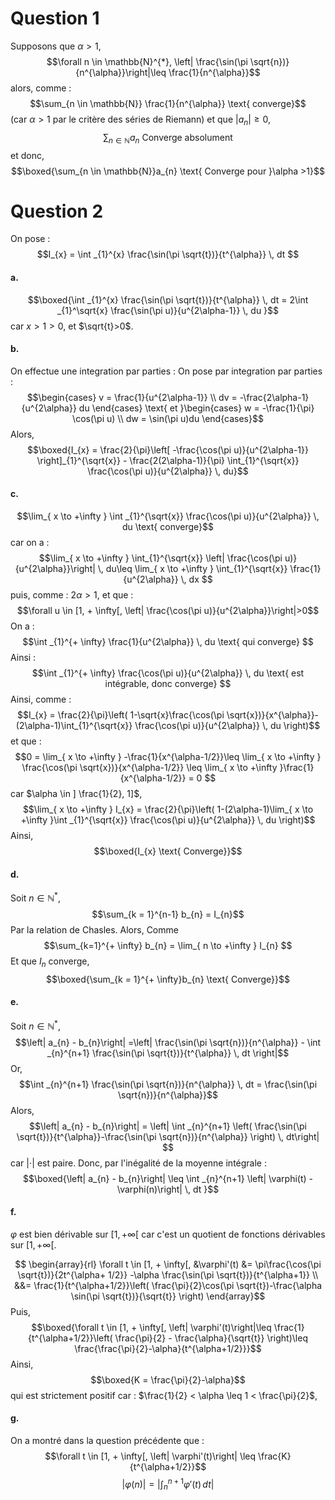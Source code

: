 # Question 1
Supposons que $\alpha >1$, 
$$\forall n \in \mathbb{N}^{*}, \left| \frac{\sin(\pi \sqrt{n})}{n^{\alpha}}\right|\leq \frac{1}{n^{\alpha}}$$
alors, comme : 
$$\sum_{n \in \mathbb{N}} \frac{1}{n^{\alpha}} \text{ converge}$$
(car $\alpha >1$ par le critère des séries de Riemann)
et que $\left| a_{n}\right|\geq 0$, 
$$\sum_{n \in \mathbb{N}} a_{n} \text{ Converge absolument}$$
et donc, 
$$\boxed{\sum_{n \in \mathbb{N}}a_{n} \text{ Converge pour }\alpha >1}$$

# Question 2
On pose : 
$$I_{x} = \int _{1}^{x} \frac{\sin(\pi \sqrt{t})}{t^{\alpha}} \, dt $$
#### a.
$$\boxed{\int _{1}^{x} \frac{\sin(\pi \sqrt{t})}{t^{\alpha}} \, dt = 2\int _{1}^\sqrt{x} \frac{\sin(\pi u)}{u^{2\alpha-1}} \, du }$$
car $x>1>0$, et $\sqrt{t}>0$.

#### b.
On effectue une integration par parties : 
On pose par integration par parties : 
$$\begin{cases} 
v = \frac{1}{u^{2\alpha-1}} \\
dv = -\frac{2\alpha-1}{u^{2\alpha}} du
\end{cases} \text{ et }\begin{cases}
w = -\frac{1}{\pi} \cos(\pi u) \\
dw = \sin(\pi u)du
\end{cases}$$
Alors, 
$$\boxed{I_{x} = \frac{2}{\pi}\left[ -\frac{\cos(\pi u)}{u^{2\alpha-1}} \right]_{1}^{\sqrt{x}} - \frac{2(2\alpha-1)}{\pi} \int_{1}^{\sqrt{x}} \frac{\cos(\pi u)}{u^{2\alpha}} \, du}$$

#### c.
$$\lim_{ x \to +\infty } \int _{1}^{\sqrt{x}} \frac{\cos(\pi u)}{u^{2\alpha}} \, du \text{ converge}$$
car on a : 
$$\lim_{ x \to +\infty } \int_{1}^{\sqrt{x}} \left| \frac{\cos(\pi u)}{u^{2\alpha}}\right| \, du\leq  \lim_{ x \to +\infty } \int_{1}^{\sqrt{x}} \frac{1}{u^{2\alpha}} \, dx $$
puis, comme : $2\alpha > 1$, et que :
$$\forall u \in [1, + \infty[, \left| \frac{\cos(\pi u)}{u^{2\alpha}}\right|>0$$
On a : 
$$\int _{1}^{+ \infty} \frac{1}{u^{2\alpha}} \, du \text{ qui converge} $$
Ainsi : 
$$\int _{1}^{+ \infty} \frac{\cos(\pi u)}{u^{2\alpha}} \, du \text{ est intégrable, donc converge} $$
Ainsi, 
comme : 
$$I_{x} = \frac{2}{\pi}\left( 1-\sqrt{x}\frac{\cos(\pi \sqrt{x})}{x^{\alpha}}-(2\alpha-1)\int_{1}^{\sqrt{x}} \frac{\cos(\pi u)}{u^{2\alpha}} \, du  \right)$$
et que : 
$$0 = \lim_{ x \to +\infty } -\frac{1}{x^{\alpha-1/2}}\leq \lim_{ x \to +\infty } \frac{\cos(\pi \sqrt{x})}{x^{\alpha-1/2}} \leq \lim_{ x \to +\infty }\frac{1}{x^{\alpha-1/2}} = 0 $$
car $\alpha \in ] \frac{1}{2}, 1]$, 
$$\lim_{ x \to +\infty } I_{x} = \frac{2}{\pi}\left( 1-(2\alpha-1)\lim_{ x \to +\infty }\int _{1}^{\sqrt{x}} \frac{\cos(\pi u)}{u^{2\alpha}} \, du  \right)$$
Ainsi, 
$$\boxed{I_{x} \text{ Converge}}$$

#### d.
Soit $n \in \mathbb{N}^{*}$, 
$$\sum_{k = 1}^{n-1} b_{n} = I_{n}$$
Par la relation de Chasles. 
Alors, Comme
$$\sum_{k=1}^{+ \infty} b_{n} = \lim_{ n \to +\infty } I_{n} $$
Et que $I_{n}$ converge, 
$$\boxed{\sum_{k = 1}^{+ \infty}b_{n} \text{ Converge}}$$

#### e.
Soit $n \in \mathbb{N}^{*}$, 
$$\left| a_{n} - b_{n}\right| =\left| \frac{\sin(\pi \sqrt{n})}{n^{\alpha}} - \int _{n}^{n+1} \frac{\sin(\pi \sqrt{t})}{t^{\alpha}} \, dt \right|$$
Or, 
$$\int _{n}^{n+1} \frac{\sin(\pi \sqrt{n})}{n^{\alpha}} \, dt = \frac{\sin(\pi \sqrt{n})}{n^{\alpha}}$$
Alors, 
$$\left| a_{n} - b_{n}\right| = \left| \int _{n}^{n+1} \left( \frac{\sin(\pi \sqrt{t})}{t^{\alpha}}-\frac{\sin(\pi \sqrt{n})}{n^{\alpha}} \right) \, dt\right| $$
car $\left| \cdot\right|$ est paire. 
Donc, par l'inégalité de la moyenne intégrale : 
$$\boxed{\left| a_{n} - b_{n}\right| \leq \int _{n}^{n+1} \left| \varphi(t) - \varphi(n)\right| \, dt }$$

#### f.
$\varphi$ est bien dérivable sur $[1, + \infty[$ car c'est un quotient de fonctions dérivables sur $[1, + \infty[$. 

$$ \begin{array}{rl}
\forall t \in [1, + \infty[, &\varphi'(t) &=  \pi\frac{\cos(\pi \sqrt{t})}{2t^{\alpha+ 1/2}} -\alpha \frac{\sin(\pi \sqrt{t})}{t^{\alpha+1}}  \\
&&= \frac{1}{t^{\alpha+1/2}}\left( \frac{\pi}{2}\cos(\pi \sqrt{t})-\frac{\alpha \sin(\pi \sqrt{t})}{\sqrt{t}} \right)
\end{array}$$
Puis, 
$$\boxed{\forall t \in [1, + \infty[, \left| \varphi'(t)\right|\leq \frac{1}{t^{\alpha+1/2}}\left( \frac{\pi}{2} - \frac{\alpha}{\sqrt{t}} \right)\leq \frac{\frac{\pi}{2}-\alpha}{t^{\alpha+1/2}}}$$
Ainsi, 
$$\boxed{K = \frac{\pi}{2}-\alpha}$$
qui est strictement positif car : $\frac{1}{2} < \alpha \leq 1 < \frac{\pi}{2}$,

#### g.
On a montré dans la question précédente que :
$$\forall t \in [1, + \infty[, \left| \varphi'(t)\right| \leq \frac{K}{t^{\alpha+1/2}}$$
$$\left| \varphi(n)\right|=\left| \int_{n}^{n+1} \varphi'(t) \, dt \right| $$
